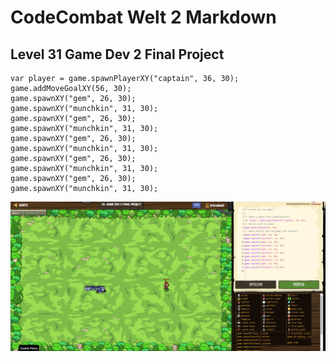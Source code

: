 # CodeCombat Welt 2 Markdown 
## Level 31 Game Dev 2 Final Project
```
var player = game.spawnPlayerXY("captain", 36, 30);
game.addMoveGoalXY(56, 30);
game.spawnXY("gem", 26, 30);
game.spawnXY("munchkin", 31, 30);
game.spawnXY("gem", 26, 30);
game.spawnXY("munchkin", 31, 30);
game.spawnXY("gem", 26, 30);
game.spawnXY("munchkin", 31, 30);
game.spawnXY("gem", 26, 30);
game.spawnXY("munchkin", 31, 30);
game.spawnXY("gem", 26, 30);
game.spawnXY("munchkin", 31, 30);
```
![alt text](image-151.png)
